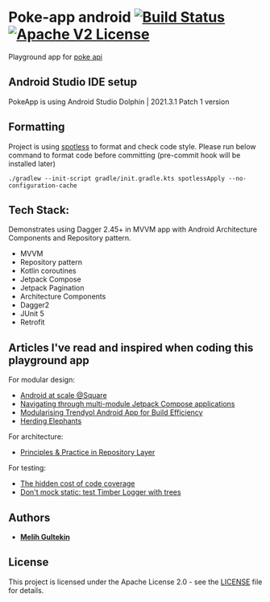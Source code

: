 # Poke-app android [![Build Status](https://github.com/melomg/pokeapp-android/actions/workflows/PullRequest.yaml/badge.svg)](https://github.com/melomg/pokeapp-android/actions/workflows/PullRequest.yaml) [![Apache V2 License](https://img.shields.io/badge/License-Apache%20V2-blue)](LICENSE)

Playground app for [poke api](https://pokeapi.co/docs/graphql)

## Android Studio IDE setup

PokeApp is using Android Studio Dolphin | 2021.3.1 Patch 1 version

## Formatting

Project is using [spotless](https://github.com/diffplug/spotless) to format and check code style. 
Please run below command to format code before committing (pre-commit hook will be installed later)

`./gradlew --init-script gradle/init.gradle.kts spotlessApply --no-configuration-cache`

## Tech Stack:

Demonstrates using Dagger 2.45+ in MVVM app with Android Architecture Components and Repository pattern.

- MVVM
- Repository pattern
- Kotlin coroutines
- Jetpack Compose
- Jetpack Pagination
- Architecture Components
- Dagger2
- JUnit 5
- Retrofit

## Articles I've read and inspired when coding this playground app 

For modular design:
- [Android at scale @Square](https://www.droidcon.com/2019/11/15/android-at-scale-square/)
- [Navigating through multi-module Jetpack Compose applications](https://proandroiddev.com/navigating-through-multi-module-jetpack-compose-applications-6c9a31fa12b6)
- [Modularising Trendyol Android App for Build Efficiency](https://medium.com/trendyol-tech/modularising-trendyol-android-app-for-build-efficiency-94f6b79fc012)
- [Herding Elephants](https://developer.squareup.com/blog/herding-elephants/)

For architecture:
- [Principles & Practice in Repository Layer](https://proandroiddev.com/principles-practice-in-repository-layer-444551b96cf8)

For testing:
- [The hidden cost of code coverage](https://jeroenmols.com/blog/2016/09/01/coveragecost/)
- [Don't mock static: test Timber Logger with trees](https://kotlintesting.com/test-timber/)


## Authors

* **[Melih Gultekin](https://github.com/melomg/)**

## License

This project is licensed under the Apache License 2.0 - see the [LICENSE](LICENSE) file for details.
